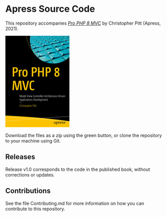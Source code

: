 # Apress Source Code

This repository accompanies [*Pro PHP 8 MVC*](https://www.apress.com/9781484269565) by Christopher Pitt (Apress, 2021).

[comment]: #cover
![Cover image](9781484269565.jpg)

Download the files as a zip using the green button, or clone the repository to your machine using Git.

## Releases

Release v1.0 corresponds to the code in the published book, without corrections or updates.

## Contributions

See the file Contributing.md for more information on how you can contribute to this repository.